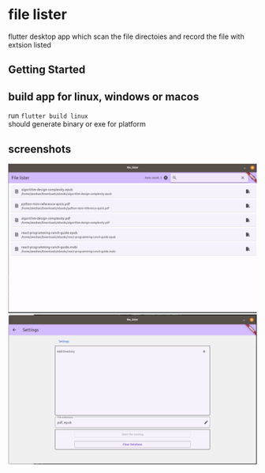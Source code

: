 # file lister

flutter desktop app which scan the file directoies and record the file with extsion listed

## Getting Started


## build app for linux, windows or macos 
 run `flutter build linux`  
 should generate binary or exe for platform 

 
## screenshots 

  ![main screen](./screenshots/main.png) 
  ![settings screen](./screenshots/settings.png) 

